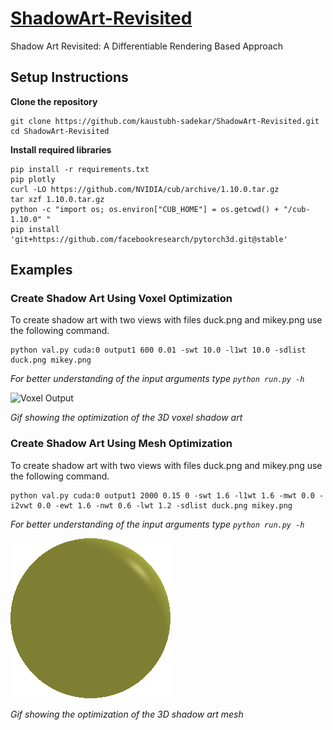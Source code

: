 # [ShadowArt-Revisited](https://kaustubh-sadekar.github.io/ShadowArt-Revisited/)
Shadow Art Revisited: A Differentiable Rendering Based Approach

## Setup Instructions

**Clone the repository**

```script
git clone https://github.com/kaustubh-sadekar/ShadowArt-Revisited.git
cd ShadowArt-Revisited
```

**Install required libraries**

```script
pip install -r requirements.txt
pip plotly
curl -LO https://github.com/NVIDIA/cub/archive/1.10.0.tar.gz
tar xzf 1.10.0.tar.gz
python -c "import os; os.environ["CUB_HOME"] = os.getcwd() + "/cub-1.10.0" "
pip install 'git+https://github.com/facebookresearch/pytorch3d.git@stable'
```

## Examples
### Create Shadow Art Using Voxel Optimization

To create shadow art with two views with files duck.png and mikey.png use the following command.
```script
python val.py cuda:0 output1 600 0.01 -swt 10.0 -l1wt 10.0 -sdlist duck.png mikey.png
```
*For better understanding of the input arguments type `python run.py -h`*

![Voxel Output](media/voxel_shadow_art.gif)

*Gif showing the optimization of the 3D voxel shadow art*


### Create Shadow Art Using Mesh Optimization

To create shadow art with two views with files duck.png and mikey.png use the following command.
```script
python val.py cuda:0 output1 2000 0.15 0 -swt 1.6 -l1wt 1.6 -mwt 0.0 -i2vwt 0.0 -ewt 1.6 -nwt 0.6 -lwt 1.2 -sdlist duck.png mikey.png
```
*For better understanding of the input arguments type `python run.py -h`*

![Mesh Output](media/mesh_shadow_art.gif)

*Gif showing the optimization of the 3D shadow art mesh*

